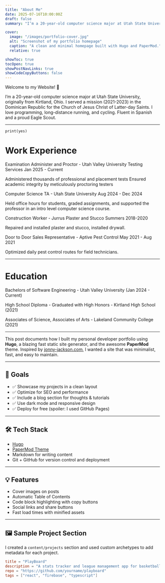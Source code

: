 ```yaml
---
title: "About Me"
date: 2025-07-16T10:00:00Z
draft: false
summary: "I’m a 20-year-old computer science major at Utah State University, originally from Kirtland, Ohio. I served a mission (2021-2023) in the Dominican Republic for the Church of Jesus Christ of Latter-day Saints. I love programming, long-distance running, and cycling. Fluent in Spanish and a proud Eagle Scout."

cover:
  image: "/images/portfolio-cover.jpg"
  alt: "Screenshot of my portfolio homepage"
  caption: "A clean and minimal homepage built with Hugo and PaperMod."
  relative: true

showToc: true
tocOpen: true
showPostNavLinks: true
showCodeCopyButtons: false
---
```


Welcome to my Website! 👋

I’m a 20-year-old computer science major at Utah State University, originally from Kirtland, Ohio. I served a mission (2021-2023) in the Dominican Republic for the Church of Jesus Christ of Latter-day Saints. I love programming, long-distance running, and cycling. Fluent in Spanish and a proud Eagle Scout.

---

```
print(yes)
```

# Work Experience

Examination Administer and Proctor - Utah Valley University Testing Services
Jan 2025 - Current

Administered thousands of professional and placement tests Ensured academic integrity by meticulously proctoring testers

Computer Science TA - Utah State University
Aug 2024 - Dec 2024

Held office hours for students, graded assignments, and supported the professor in an intro level computer science course.

Construction Worker - Jurrus Plaster and Stucco
Summers 2018-2020

Repaired and installed plaster and stucco, installed drywall.

Door to Door Sales Representative - Aptive Pest Control
May 2021 - Aug 2021

Optimized daily pest control routes for field technicians.

---

# Education

Bachelors of Software Engineering - Utah Valley University (Jan 2024 - Current)

High School Diploma - Graduated with High Honors - Kirtland High School (2021)

Associates of Science, Associates of Arts - Lakeland Community College (2021)

---

This post documents how I built my personal developer portfolio using **Hugo**, a blazing fast static site generator, and the awesome **PaperMod** theme. Inspired by [jonny-jackson.com](https://jonny-jackson.com), I wanted a site that was minimalist, fast, and easy to maintain.

---

## 🚀 Goals

- ✅ Showcase my projects in a clean layout
- ✅ Optimize for SEO and performance
- ✅ Include a blog section for thoughts & tutorials
- ✅ Use dark mode and responsive design
- ✅ Deploy for free (spoiler: I used GitHub Pages)

---

## 🛠 Tech Stack

- [Hugo](https://gohugo.io/)
- [PaperMod Theme](https://github.com/adityatelange/hugo-PaperMod)
- Markdown for writing content
- Git + GitHub for version control and deployment

---

## 💡 Features

- Cover images on posts
- Automatic Table of Contents
- Code block highlighting with copy buttons
- Social links and share buttons
- Fast load times with minified assets

---

## 🖼 Sample Project Section

I created a `content/projects` section and used custom archetypes to add metadata for each project.

```toml
title = "PlayBoard"
description = "A stats tracker and league management app for basketball players."
repo = "https://github.com/yourname/playboard"
tags = ["react", "firebase", "typescript"]
```
